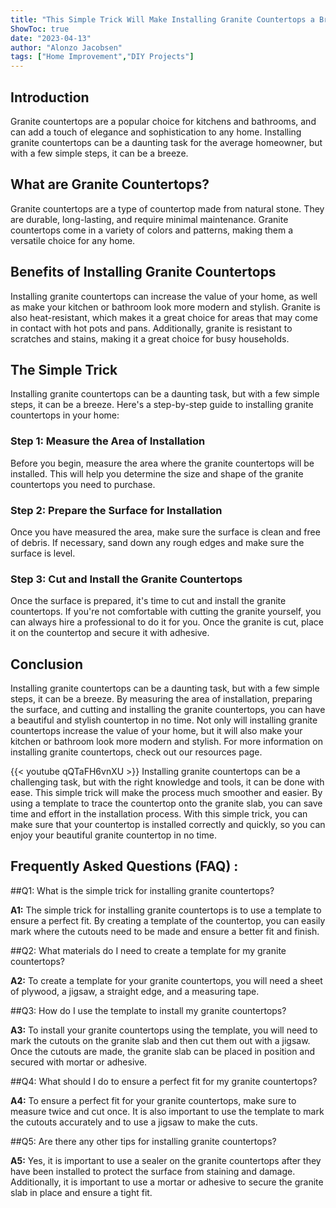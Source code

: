 ```yaml
---
title: "This Simple Trick Will Make Installing Granite Countertops a Breeze!"
ShowToc: true 
date: "2023-04-13"
author: "Alonzo Jacobsen" 
tags: ["Home Improvement","DIY Projects"]
---
```

## Introduction 
Granite countertops are a popular choice for kitchens and bathrooms, and can add a touch of elegance and sophistication to any home. Installing granite countertops can be a daunting task for the average homeowner, but with a few simple steps, it can be a breeze. 

## What are Granite Countertops? 
Granite countertops are a type of countertop made from natural stone. They are durable, long-lasting, and require minimal maintenance. Granite countertops come in a variety of colors and patterns, making them a versatile choice for any home. 

## Benefits of Installing Granite Countertops 
Installing granite countertops can increase the value of your home, as well as make your kitchen or bathroom look more modern and stylish. Granite is also heat-resistant, which makes it a great choice for areas that may come in contact with hot pots and pans. Additionally, granite is resistant to scratches and stains, making it a great choice for busy households. 

## The Simple Trick 
Installing granite countertops can be a daunting task, but with a few simple steps, it can be a breeze. Here's a step-by-step guide to installing granite countertops in your home: 

### Step 1: Measure the Area of Installation 
Before you begin, measure the area where the granite countertops will be installed. This will help you determine the size and shape of the granite countertops you need to purchase. 

### Step 2: Prepare the Surface for Installation 
Once you have measured the area, make sure the surface is clean and free of debris. If necessary, sand down any rough edges and make sure the surface is level. 

### Step 3: Cut and Install the Granite Countertops 
Once the surface is prepared, it's time to cut and install the granite countertops. If you're not comfortable with cutting the granite yourself, you can always hire a professional to do it for you. Once the granite is cut, place it on the countertop and secure it with adhesive. 

## Conclusion 
Installing granite countertops can be a daunting task, but with a few simple steps, it can be a breeze. By measuring the area of installation, preparing the surface, and cutting and installing the granite countertops, you can have a beautiful and stylish countertop in no time. Not only will installing granite countertops increase the value of your home, but it will also make your kitchen or bathroom look more modern and stylish. For more information on installing granite countertops, check out our resources page.

{{< youtube qQTaFH6vnXU >}} 
Installing granite countertops can be a challenging task, but with the right knowledge and tools, it can be done with ease. This simple trick will make the process much smoother and easier. By using a template to trace the countertop onto the granite slab, you can save time and effort in the installation process. With this simple trick, you can make sure that your countertop is installed correctly and quickly, so you can enjoy your beautiful granite countertop in no time.

## Frequently Asked Questions (FAQ) :
##Q1: What is the simple trick for installing granite countertops?

**A1:** The simple trick for installing granite countertops is to use a template to ensure a perfect fit. By creating a template of the countertop, you can easily mark where the cutouts need to be made and ensure a better fit and finish. 

##Q2: What materials do I need to create a template for my granite countertops?

**A2:** To create a template for your granite countertops, you will need a sheet of plywood, a jigsaw, a straight edge, and a measuring tape. 

##Q3: How do I use the template to install my granite countertops?

**A3:** To install your granite countertops using the template, you will need to mark the cutouts on the granite slab and then cut them out with a jigsaw. Once the cutouts are made, the granite slab can be placed in position and secured with mortar or adhesive. 

##Q4: What should I do to ensure a perfect fit for my granite countertops?

**A4:** To ensure a perfect fit for your granite countertops, make sure to measure twice and cut once. It is also important to use the template to mark the cutouts accurately and to use a jigsaw to make the cuts. 

##Q5: Are there any other tips for installing granite countertops?

**A5:** Yes, it is important to use a sealer on the granite countertops after they have been installed to protect the surface from staining and damage. Additionally, it is important to use a mortar or adhesive to secure the granite slab in place and ensure a tight fit.





